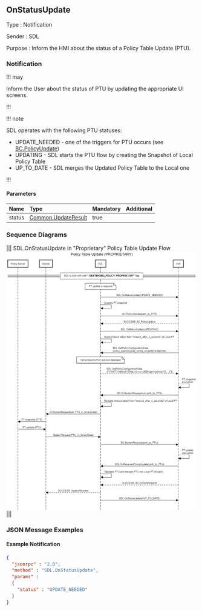 ## OnStatusUpdate

Type
: Notification

Sender
: SDL

Purpose
: Inform the HMI about the status of a Policy Table Update (PTU).

### Notification

!!! may

Inform the User about the status of PTU by updating the appropriate UI screens.

!!!

!!! note

SDL operates with the following PTU statuses:
* UPDATE_NEEDED - one of the triggers for PTU occurs (see [BC.PolicyUpdate](../../BasicCommunication/PolicyUpdate/index.md#Request))
* UPDATING - SDL starts the PTU flow by creating the Snapshot of Local Policy Table
* UP_TO_DATE - SDL merges the Updated Policy Table to the Local one

!!!

#### Parameters

|Name|Type|Mandatory|Additional|
|:---|:---|:--------|:---------|
|status|[Common.UpdateResult](../../common/enums/#updateresult)|true||

### Sequence Diagrams

|||
SDL.OnStatusUpdate in "Proprietary" Policy Table Update Flow
![OnStatusUpdate](./assets/OnStatusUpdate_in_Proprietary_PTU_flow.png)
|||

### JSON Message Examples

#### Example Notification

```json
{
  "jsonrpc" : "2.0",
  "method" : "SDL.OnStatusUpdate",
  "params" :  
  {
    "status" : "UPDATE_NEEDED"
  }
}
```